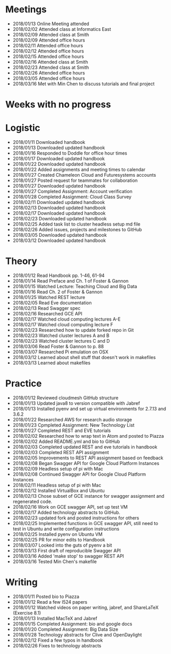 # Meetings

* 2018/01/13 Online Meeting attended
* 2018/02/02 Attended class at Informatics East
* 2018/02/09 Attended class at Smith
* 2018/02/09 Attended office hours
* 2018/02/11 Attended office hours
* 2018/02/12 Attended office hours
* 2018/02/15 Attended office hours
* 2018/02/16 Attended class at Smith
* 2018/02/23 Attended class at Smith
* 2018/02/26 Attended office hours
* 2018/03/05 Attended office hours
* 2018/03/16 Met with Min Chen to discuss tutorials and final project

# Weeks with no progress

# Logistic

* 2018/01/11 Downloaded handbook
* 2018/01/13 Downloaded updated handbook
* 2018/01/16 Responded to Doddle for office hour times
* 2018/01/17 Downloaded updated handbook
* 2018/01/22 Downloaded updated handbook
* 2018/01/22 Added assignments and meeting times to calendar
* 2018/01/27 Created Chameleon Cloud and Futuresystems accounts
* 2018/01/27 Posted request for teammates for collaboration
* 2018/01/27 Downloaded updated handbook
* 2018/01/27 Completed Assignment: Account verification
* 2018/01/28 Completed Assignment: Cloud Class Survey
* 2018/02/11 Downloaded updated handbook
* 2018/02/13 Downloaded updated handbook
* 2018/02/17 Downloaded updated handbook
* 2018/02/23 Downloaded updated handbook
* 2018/02/25 Added task list to cluster headless setup md file
* 2018/02/26 Added issues, projects and milestones to GitHub
* 2018/03/05 Downloaded updated handbook
* 2018/03/12 Downloaded updated handbook


# Theory

* 2018/01/12 Read Handbook pp. 1-46, 61-94
* 2018/01/14 Read Preface and Ch. 1 of Foster & Gannon
* 2018/01/15 Watched Lecture: Teaching Cloud and Big Data
* 2018/01/16 Read Ch. 2 of Foster & Gannon
* 2018/01/25 Watched REST lecture
* 2018/02/05 Read Eve documentation
* 2018/02/13 Read Swagger spec 
* 2018/02/16 Researched GCE API
* 2018/02/17 Watched cloud computing lectures A-E
* 2018/02/17 Watched cloud computing lecture F
* 2018/02/23 Researched how to update forked repo in Git
* 2018/02/23 Watched cluster lectures A and B
* 2018/02/23 Watched cluster lectures C and D
* 2018/03/06 Read Foster & Gannon to p. 88
* 2018/03/07 Researched Pi emulation on OSX
* 2018/03/12 Learned about shell stuff that doesn't work in makefiles
* 2018/03/13 Learned about makefiles

# Practice

* 2018/01/12 Reviewed cloudmesh GitHub structure
* 2018/01/13 Updated java8 to version compatible with Jabref
* 2018/01/13 Installed pyenv and set up virtual environments for 2.7.13 and
3.6.2
* 2018/01/22 Researched AWS for research audio storage
* 2018/01/23 Cpmpleted Assignment: New Technology List
* 2018/01/27 Completed REST and EVE tutorials
* 2018/02/02 Researched how to wrap text in Atom and posted to Piazza
* 2018/02/02 Added README.yml and bio to GitHub
* 2018/02/03 Completed updated REST and eve tutorials in handbook
* 2018/02/03 Completed REST API assignment
* 2018/02/05 Improvements to REST API assignment based on feedback
* 2018/02/08 Began Swagger API for Google Cloud Platform Instances
* 2018/02/09 Headless setup of pi with Mac
* 2018/02/08 Continued Swagger API for Google Cloud Platform Instances
* 2018/02/11 Headless setup of pi with Mac
* 2018/02/12 Installed VirtualBox and Ubuntu
* 2018/02/13 Chose subset of GCE instance for swagger assignment and
regenerated code. 
* 2018/02/16 Work on GCE swagger API, set up test VM 
* 2018/02/17 Added technology abstracts to GitHub.
* 2018/02/23 updated fork and posted instructions for others
* 2018/02/25 Implemented functions in GCE swagger API, still need to test in Ubuntu 
and write configuration instructions
* 2018/02/25 Installed pyenv on Ubuntu VM
* 2018/02/25 PR for minor edits to Handbook
* 2018/03/07 Looked into the guts of pyenv a bit
* 2018/03/13 First draft of reproducible Swagger API
* 2018/03/16 Added 'make stop' to swagger REST API
* 2018/03/16 Tested Min Chen's makefile


# Writing

* 2018/01/11 Posted bio to Piazza
* 2018/01/12 Read a few I524 papers
* 2018/01/12 Watched videos on paper writing, jabref, and ShareLaTeX (Exercise
8.1)
* 2018/01/13 Installed MacTeX and Jabref
* 2018/01/15 Completed Assignment: bio and google docs
* 2018/01/20 Completed Assignment: Big Data Size
* 2018/01/28 Technology abstracts for Clive and OpenDaylight
* 2018/02/12 Fixed a few typos in handbook
* 2018/02/26 Fixes to technology abstracts

